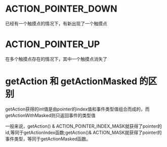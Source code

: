 # ACTION_POINTER_DOWN

已经有一个触摸点的情况下，有新出现了一个触摸点

# ACTION_POINTER_UP

在多个触摸点存在的情况下，其中一个触摸点消失了

# getAction 和 getActionMasked 的区别

getAction获得的int值是由pointer的index值和事件类型值组合而成的，而getActionWithMasked则只返回事件的类型值

一般来说，getAction() & ACTION_POINTER_INDEX_MASK就获得了pointer的id,等同于getActionIndex函数;getAction()& ACTION_MASK就获得了pointer的事件类型，等同于getActionMasked函数。


